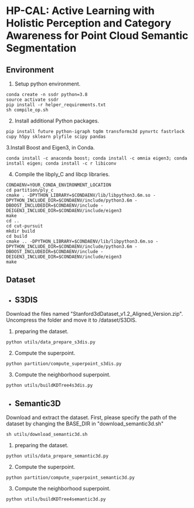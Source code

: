 # HP-CAL: Active Learning with Holistic Perception and Category Awareness for Point Cloud Semantic Segmentation

 ## Environment
 1. Setup python environment.
```
conda create -n ssdr python=3.8
source activate ssdr
pip install -r helper_requirements.txt
sh compile_op.sh
```
2. Install additional Python packages.
```
pip install future python-igraph tqdm transforms3d pynvrtc fastrlock cupy h5py sklearn plyfile scipy pandas
```
3.Install Boost and Eigen3, in Conda.
```
conda install -c anaconda boost; conda install -c omnia eigen3; conda install eigen; conda install -c r libiconv
```
4. Compile the libply_C and libcp libraries.
```
CONDAENV=YOUR_CONDA_ENVIRONMENT_LOCATION
cd partition/ply_c
cmake . -DPYTHON_LIBRARY=$CONDAENV/lib/libpython3.6m.so -DPYTHON_INCLUDE_DIR=$CONDAENV/include/python3.6m -DBOOST_INCLUDEDIR=$CONDAENV/include -DEIGEN3_INCLUDE_DIR=$CONDAENV/include/eigen3
make
cd ..
cd cut-pursuit
mkdir build
cd build
cmake .. -DPYTHON_LIBRARY=$CONDAENV/lib/libpython3.6m.so -DPYTHON_INCLUDE_DIR=$CONDAENV/include/python3.6m -DBOOST_INCLUDEDIR=$CONDAENV/include -DEIGEN3_INCLUDE_DIR=$CONDAENV/include/eigen3
make
```

## Dataset
- ## S3DIS 

Download the files named "Stanford3dDataset_v1.2_Aligned_Version.zip". Uncompress the folder and move it to /dataset/S3DIS.
1. preparing the dataset.
```
python utils/data_prepare_s3dis.py
```
2. Compute the superpoint.
```
python partition/compute_superpoint_s3dis.py
```
3. Compute the neighborhood superpoint.
```
python utils/buildKDTree4s3dis.py
```
- ## Semantic3D

Download and extract the dataset. First, please specify the path of the dataset by changing the BASE_DIR in "download_semantic3d.sh"
 ```
sh utils/download_semantic3d.sh
```
1. preparing the dataset.
```
python utils/data_prepare_semantic3d.py
```
2. Compute the superpoint.
```
python partition/compute_superpoint_semantic3d.py
```
3. Compute the neighborhood superpoint.
```
python utils/buildKDTree4semantic3d.py
  
